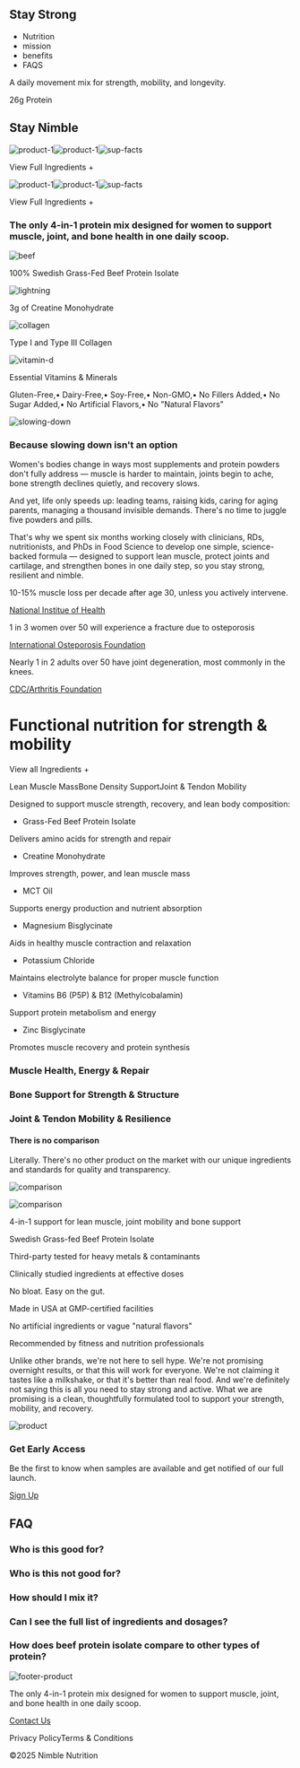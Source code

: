 ## Stay  Strong

- Nutrition
- mission
- benefits
- FAQS

A daily movement mix for strength, mobility, and longevity.

26g Protein

## Stay  Nimble

![product-1](https://nimbledaily.com/images/producthero.png)![product-1](https://nimbledaily.com/images/product-2.png)![sup-facts](https://nimbledaily.com/images/nutrition.svg)

View Full Ingredients +

![product-1](https://nimbledaily.com/images/producthero.png)![product-1](https://nimbledaily.com/images/product-2.png)![sup-facts](https://nimbledaily.com/images/nutrition.svg)

View Full Ingredients +

### The only 4-in-1 protein mix designed for women to support muscle, joint, and bone health in one daily scoop.

![beef](https://nimbledaily.com/images/icon-meat.svg)

100% Swedish Grass-Fed Beef Protein Isolate

![lightning](https://nimbledaily.com/images/icon-lightning.svg)

3g of Creatine Monohydrate

![collagen](https://nimbledaily.com/images/icon-hex.svg)

Type I and Type III Collagen

![vitamin-d](https://nimbledaily.com/images/icon-heart.svg)

Essential Vitamins & Minerals

Gluten-Free,• Dairy-Free,• Soy-Free,• Non-GMO,• No Fillers Added,• No Sugar Added,• No Artificial Flavors,• No "Natural Flavors"

![slowing-down](https://nimbledaily.com/images/slowing-down.png)

### Because slowing down isn't an option

Women's bodies change in ways most supplements and protein powders don't fully address — muscle is harder to maintain, joints begin to ache, bone strength declines quietly, and recovery slows.

And yet, life only speeds up: leading teams, raising kids, caring for aging parents, managing a thousand invisible demands. There's no time to juggle five powders and pills.

That's why we spent six months working closely with clinicians, RDs, nutritionists, and PhDs in Food Science to develop one simple, science-backed formula — designed to support lean muscle, protect joints and cartilage, and strengthen bones in one daily step, so you stay strong, resilient and nimble.

10-15% muscle loss per decade after age 30, unless you actively intervene.


[National Institue of Health](https://www.ncbi.nlm.nih.gov/pmc/articles/PMC3839633/)

1 in 3 women over 50 will experience a fracture due to osteporosis


[International Osteporosis Foundation](https://www.ncbi.nlm.nih.gov/pmc/articles/PMC3839633/)

Nearly 1 in 2 adults over 50 have joint degeneration, most commonly in the knees.


[CDC/Arthritis Foundation](https://www.ncbi.nlm.nih.gov/pmc/articles/PMC3839633/)

# Functional nutrition for strength & mobility

View all Ingredients +

Lean Muscle MassBone Density SupportJoint & Tendon Mobility

Designed to support muscle strength, recovery, and lean body composition:

- Grass-Fed Beef Protein Isolate

Delivers amino acids for strength and repair
- Creatine Monohydrate

Improves strength, power, and lean muscle mass
- MCT Oil

Supports energy production and nutrient absorption
- Magnesium Bisglycinate

Aids in healthy muscle contraction and relaxation
- Potassium Chloride

Maintains electrolyte balance for proper muscle function
- Vitamins B6 (P5P) & B12 (Methylcobalamin)

Support protein metabolism and energy
- Zinc Bisglycinate

Promotes muscle recovery and protein synthesis

### Muscle Health, Energy & Repair

### Bone Support for Strength & Structure

### Joint & Tendon Mobility & Resilience

#### There is  no comparison

Literally. There's no other product on the market with our unique ingredients and standards for quality and transparency.

![comparison](https://nimbledaily.com/images/center-product.png)

![comparison](https://nimbledaily.com/images/center-product.png)

4-in-1 support for lean muscle, joint mobility and bone support

Swedish Grass-fed Beef Protein Isolate

Third-party tested for heavy metals & contaminants

Clinically studied ingredients at effective doses

No bloat. Easy on the gut.

Made in USA at GMP-certified facilities

No artificial ingredients or vague "natural flavors"

Recommended by fitness and nutrition professionals

Unlike other brands, we're not here to sell hype. We're not promising overnight results, or that this will work for everyone. We're not claiming it tastes like a milkshake, or that it's better than real food. And we're definitely not saying this is all you need to stay strong and active. What we are promising is a clean, thoughtfully formulated tool to support your strength, mobility, and recovery.

![product](https://nimbledaily.com/images/access.png)

### Get Early Access

Be the first to know when samples are available and get notified of our full launch.

[Sign Up](https://tsisson.neetoform.com/d70325acd4f9050fb3a2)

## FAQ

### Who is this good for?

### Who is this not good for?

### How should I mix it?

### Can I see the full list of ingredients and dosages?

### How does beef protein isolate compare to other types of protein?

![footer-product](https://nimbledaily.com/images/product-footer-2.png)

The only 4-in-1 protein mix designed for women to support muscle, joint, and bone health in one daily scoop.

[Contact Us](https://tsisson.neetoform.com/d70325acd4f9050fb3a2)

Privacy PolicyTerms & Conditions

©2025 Nimble Nutrition
